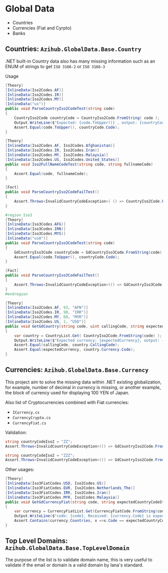 # Global Data

- Countries
- Currencies (Fiat and Cyrpto)
- Banks


## Countries: `Azihub.GlobalData.Base.Country`
.NET built-in Country data also has many missing information such as an ENUM of strings to
get `ISO 3166-2` or `ISO 3166-3`

Usage
```C#
[Theory]
[InlineData(Iso2Codes.AF)]
[InlineData(Iso2Codes.IR)]
[InlineData(Iso2Codes.MY)]
[InlineData("us")]
public void ParseCountryIso2CodeTest(string code)
{
    CountryIso2Code countryCode = CountryIso2Code.FromString( code );
    Output.WriteLine($"Expected: {code.ToUpper()} , output: {countryCode.Code}");
    Assert.Equal(code.ToUpper(), countryCode.Code);
}

[Theory]
[InlineData(Iso2Codes.AF, Iso2Codes.Afghanistan)]
[InlineData(Iso2Codes.IR, Iso2Codes.Iran)]
[InlineData(Iso2Codes.MY, Iso2Codes.Malaysia)]
[InlineData(Iso2Codes.US, Iso2Codes.United_States)]
public void Iso2FullNameCodeTest(string code, string fullnameCode)
{
    Assert.Equal(code, fullnameCode);
}

[Fact]
public void ParseCountryIso2CodeFailTest()
{
    Assert.Throws<InvalidCountryCodeException>( () => CountryIso2Code.FromString("ZZ") );
}

#region Iso3
[Theory]
[InlineData(Iso3Codes.AFG)]
[InlineData(Iso3Codes.IRN)]
[InlineData(Iso3Codes.MYS)]
[InlineData("usA")]
public void ParseCountryIso3CodeTest(string code)
{
    GdCountryIso3Code countryCode = GdCountryIso3Code.FromString(code);
    Assert.Equal(code.ToUpper(), countryCode.Code);
}

[Fact]
public void ParseCountryIso3CodeFailTest()
{
    Assert.Throws<InvalidCountryCodeException>(() => GdCountryIso3Code.FromString("ZZ"));
}
#endregion

[Theory]
[InlineData(Iso2Codes.AF, 93, "AFN")]
[InlineData(Iso2Codes.IR, 98, "IRR")]
[InlineData(Iso2Codes.MY, 60, "MYR")]
[InlineData(Iso2Codes.US, 1, "USD")]
public void GetGdCountry(string code, uint callingCode, string expectedCurrency)
{
    var country = CountryList.Get( CountryIso2Code.FromString(code) );
    Output.WriteLine($"Expected currency: {expectedCurrency}, output: {country.Currency.Code}");
    Assert.Equal(callingCode, country.CallingCode);
    Assert.Equal(expectedCurrency, country.Currency.Code);
}
```

## Currencies: `Azihub.GlobalData.Base.Currency`
This project aim to solve the missing data within .NET existing globalization, for example,
number of decimal in currency is missing, or another example, the block of currency used for
displaying 100 YEN of Japan.

Also list of Cryptocurrencies combined with Fiat currencies:
- `ICurrency.cs`
- `CurrencyCrypto.cs`
- `CurrencyFiat.cs`

Validation: 
```C#
string countryCodeIso2 = "ZZ";
Assert.Throws<InvalidCountryCodeException>(() => GdCountryIso2Code.FromString( countryCodeIso2 ));

string countryCodeIso2 = "ZZZ";
Assert.Throws<InvalidCountryCodeException>(() => GdCountryIso2Code.FromString( countryCodeIso3 ));

```
Other usages:
```C#
[Theory]
[InlineData(Iso3FiatCodes.USD, Iso2Codes.US)]
[InlineData(Iso3FiatCodes.EUR, Iso2Codes.Netherlands_The)]
[InlineData(Iso3FiatCodes.IRR, Iso2Codes.Iran)]
[InlineData(Iso3FiatCodes.MYR, Iso2Codes.Malaysia)]
public void GetGdCurrencyFiat(string code, string expectedCountryCodeStr)
{
    var currency = CurrencyFiatList.Get(CurrencyFiatCode.FromString(code));
    Output.WriteLine($"code: {code}, Received: {currency.Code} is expecting: {expectedCountryCodeStr}");
    Assert.Contains(currency.Countries, x =>x.Code == expectedCountryCodeStr);
}
```

## Top Level Domains: `Azihub.GlobalData.Base.TopLevelDomain`
The purpose of the list is to validate domain name, this is very useful
to validate if the email or domain is a valid domain by Iana's standard.

